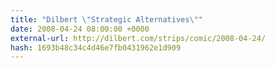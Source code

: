 ```yaml
---
title: "Dilbert \"Strategic Alternatives\""
date: 2008-04-24 08:00:00 +0000
external-url: http://dilbert.com/strips/comic/2008-04-24/
hash: 1693b48c34c4d46e7fb0431962e1d909
---
```



